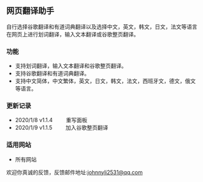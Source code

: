 ## 网页翻译助手
自行选择谷歌翻译和有道词典翻译以及选择中文，英文，韩文，日文，法文等语言在网页上进行划词翻译，输入文本翻译或谷歌整页翻译。

### 功能
- 支持划词翻译，输入文本翻译和谷歌整页翻译。
- 支持谷歌翻译和有道词典翻译。
- 支持中文简体，中文繁体，英文，日文，韩文，法文，西班牙文，德文，俄文等语言。

### 更新记录
- 2020/1/8   v1.1.4     &nbsp;&nbsp;&nbsp;&nbsp;&nbsp;&nbsp;&nbsp;&nbsp;重写面板
- 2020/1/9   v1.1.5     &nbsp;&nbsp;&nbsp;&nbsp;&nbsp;&nbsp;&nbsp;&nbsp;加入谷歌整页翻译

### 适用网站
- 所有网站

欢迎你真诚的反馈，反馈邮件地址:<johnnyli2531@qq.com>
